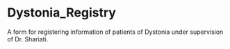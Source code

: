 # Dystonia_Registry
A form for registering information of patients of Dystonia under supervision of Dr. Shariati.
